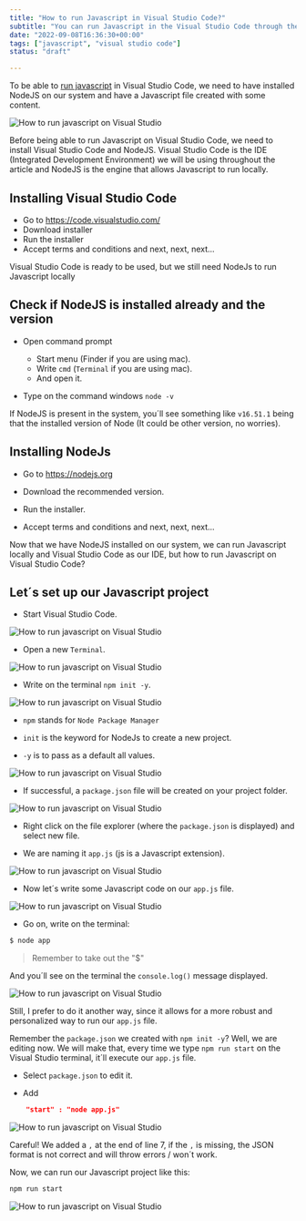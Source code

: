 ```yaml
---
title: "How to run Javascript in Visual Studio Code?"
subtitle: "You can run Javascript in the Visual Studio Code through the terminal if you have node installed (node filename.js)."
date: "2022-09-08T16:36:30+00:00"
tags: ["javascript", "visual studio code"]
status: "draft"

---
```



To be able to [run javascript](https://4geeks.com/how-to/how-to-run-javascript) in Visual Studio Code, we need to have installed NodeJS on our system and have a Javascript file created with some content.

![How to run javascript on Visual Studio](https://i.imgur.com/KWfbDUm.png)

Before being able to run Javascript on Visual Studio Code, we need to install Visual Studio Code and NodeJS. Visual Studio Code is the IDE (Integrated Development Environment) we will be using throughout the article and NodeJS is the engine that allows Javascript to run locally.

## Installing Visual Studio Code

- Go to https://code.visualstudio.com/
- Download installer
- Run the installer
- Accept terms and conditions and next, next, next...

Visual Studio Code is ready to be used, but we still need NodeJs to run Javascript locally

## Check if NodeJS is installed already and the version

- Open command prompt 
	- Start menu (Finder if you are using mac).
	- Write `cmd` (`Terminal` if you are using mac).
	- And open it.

- Type on the command windows `node -v `

If NodeJS is present in the system, you´ll see something like `v16.51.1` being that the installed version of Node (It could be other version, no worries).

## Installing NodeJs

- Go to https://nodejs.org

- Download the recommended version.

- Run the installer.

- Accept terms and conditions and next, next, next...

Now that we have NodeJS installed on our system, we can run Javascript locally and Visual Studio Code as our IDE, but how to run Javascript on Visual Studio Code?

## Let´s set up our Javascript project

- Start Visual Studio Code.

![How to run javascript on Visual Studio](https://i.imgur.com/xQBECyp.png)

- Open a new `Terminal`.

![How to run javascript on Visual Studio](https://i.imgur.com/N6WmTra.png)

- Write on the terminal `npm init -y`.

![How to run javascript on Visual Studio](https://i.imgur.com/uasJ5gf.png)

- `npm` stands for `Node Package Manager`

- `init` is the keyword for NodeJs to create a new project.

- `-y` is to pass as a default all values.

![How to run javascript on Visual Studio](https://i.imgur.com/TYoUFhv.png)

- If successful, a `package.json` file will be created on your project folder.

![How to run javascript on Visual Studio](https://i.imgur.com/MBA5Wm2.png)

- Right click on the file explorer (where the `package.json` is displayed) and select new file.

- We are naming it `app.js` (js is a Javascript extension).

![How to run javascript on Visual Studio](https://i.imgur.com/G0g9IEF.png)

- Now let´s write some Javascript code on our `app.js` file.

![How to run javascript on Visual Studio](https://i.imgur.com/ENyFTGP.png)

- Go on, write on the terminal: 

```bash
$ node app
```

> Remember to take out  the "$" 

And you´ll see on the terminal the `console.log()` message displayed. 

![How to run javascript on Visual Studio](https://i.imgur.com/8bFzbEo.png)

Still, I prefer to do it another way, since it allows for a more robust and personalized way to run our `app.js` file.

Remember the `package.json` we created with `npm init -y`? Well, we are editing now. We will make that, every time we type `npm run start` on the Visual Studio terminal, it´ll execute our `app.js` file.

- Select `package.json` to edit it.

- Add 

```json 
	"start" : "node app.js"
```

![How to run javascript on Visual Studio](https://i.imgur.com/6UoUSfG.png)

Careful! We added a `,` at the end of line 7, if the `,` is missing, the JSON format is not correct and will throw errors / won´t work.

Now, we can run our Javascript project like this:

```bash 
npm run start
```

![How to run javascript on Visual Studio](https://i.imgur.com/KWfbDUm.png)
